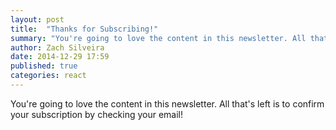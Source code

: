 ```yaml
---
layout: post
title:  "Thanks for Subscribing!"
summary: "You're going to love the content in this newsletter. All that's left is to confirm your subscription by checking your email!"
author: Zach Silveira
date: 2014-12-29 17:59
published: true
categories: react
---
```

You're going to love the content in this newsletter. All that's left is to confirm your subscription by checking your email!
